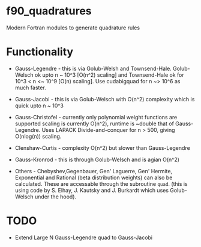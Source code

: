 # f90_quadratures
Modern Fortran modules to generate quadrature rules 

# Functionality

* Gauss-Legendre - this is via Golub-Welsh and Townsend-Hale. Golub-Welsch ok upto n ~ 10^3 [O(n^2) scaling] and Townsend-Hale ok for 10^3 < n <~ 10^9 [O(n) scaling]. Use cudabigquad for n ~> 10^6 as much faster.

* Gauss-Jacobi - this is via Golub-Welsch with O(n^2) complexity which is quick upto n ~ 10^3

* Gauss-Christofel - currently only polynomial weight functions are supported scaling is currently O(n^2), runtime is ~double that of Gauss-Legendre. Uses LAPACK Divide-and-conquer for n > 500, giving O(nlog(n)) scaling. 

* Clenshaw-Curtis - complexity O(n^2) but slower than Gauss-Legendre 

* Gauss-Kronrod - this is through Golub-Welsch and is agian O(n^2)

* Others - Chebyshev,Gegenbauer, Gen' Laguerre, Gen' Hermite, Exponential and Rational (beta distribution weights) can also be calculated. These are accessable through the subroutine `quad`. (this is using code by S. Elhay, J. Kautsky and J. Burkardt which uses Golub-Welsch under the hood).

# TODO
* Extend Large N Gauss-Legendre quad to Gauss-Jacobi